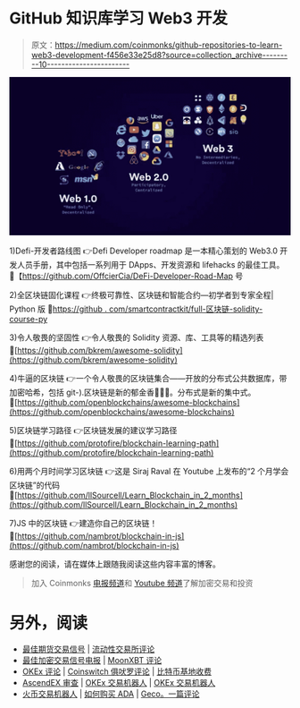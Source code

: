# GitHub 知识库学习 Web3 开发

> 原文：<https://medium.com/coinmonks/github-repositories-to-learn-web3-development-f456e33e25d8?source=collection_archive---------10----------------------->

![](img/a1b4364dce706abb93986485c910cb3b.png)

1)Defi-开发者路线图
👉Defi Developer roadmap 是一本精心策划的 Web3.0 开发人员手册，其中包括一系列用于 DApps、开发资源和 lifehacks 的最佳工具。
🔗【https://github.com/OffcierCia/DeFi-Developer-Road-Map 号

2)全区块链固化课程
👉终极可靠性、区块链和智能合约—初学者到专家全程| Python 版
🔗[https://github . com/smartcontractkit/full-区块链-solidity-course-py](https://github.com/smartcontractkit/full-blockchain-solidity-course-py)

3)令人敬畏的坚固性
👉令人敬畏的 Solidity 资源、库、工具等的精选列表
🔗[https://github.com/bkrem/awesome-solidity](https://github.com/bkrem/awesome-solidity)

4)牛逼的区块链
👉一个令人敬畏的区块链集合——开放的分布式公共数据库，带加密哈希，包括 git-).区块链是新的郁金香🌷🌷🌷。分布式是新的集中式。
🔗[https://github.com/openblockchains/awesome-blockchains](https://github.com/openblockchains/awesome-blockchains)

5)区块链学习路径
👉区块链发展的建议学习路径
🔗[https://github.com/protofire/blockchain-learning-path](https://github.com/protofire/blockchain-learning-path)

6)用两个月时间学习区块链
👉这是 Siraj Raval 在 Youtube
上发布的“2 个月学会区块链”的代码🔗[https://github.com/llSourcell/Learn_Blockchain_in_2_months](https://github.com/llSourcell/Learn_Blockchain_in_2_months)

7)JS 中的区块链
👉建造你自己的区块链！
🔗[https://github.com/nambrot/blockchain-in-js](https://github.com/nambrot/blockchain-in-js)

感谢您的阅读，请在媒体上跟随我阅读这些内容丰富的博客。

> 加入 Coinmonks [电报频道](https://t.me/coincodecap)和 [Youtube 频道](https://www.youtube.com/c/coinmonks/videos)了解加密交易和投资

# 另外，阅读

*   [最佳期货交易信号](https://coincodecap.com/futures-trading-signals) | [流动性交易所评论](https://coincodecap.com/liquid-exchange-review)
*   [最佳加密交易信号电报](/coinmonks/best-crypto-signals-telegram-5785cdbc4b2b) | [MoonXBT 评论](/coinmonks/moonxbt-review-6e4ab26d037)
*   [OKEx 评论](/coinmonks/okex-review-6b369304110f) | [Coinswitch 俱吠罗评论](/coinmonks/coinswitch-kuber-review-1a8dc5c7a739) | [比特币基地收费](/coinmonks/coinbase-fees-831e77d4f2c5)
*   [AscendEX 审查](/coinmonks/ascendex-review-53e829cf75fa) | [OKEx 交易机器人](/coinmonks/okex-trading-bots-234920f61e60) | [OKEx 交易机器人](/coinmonks/okex-trading-bots-234920f61e60)
*   [火币交易机器人](https://coincodecap.com/huobi-trading-bot) | [如何购买 ADA](https://coincodecap.com/buy-ada-cardano) | [Geco。一篇评论](https://coincodecap.com/geco-one-review)